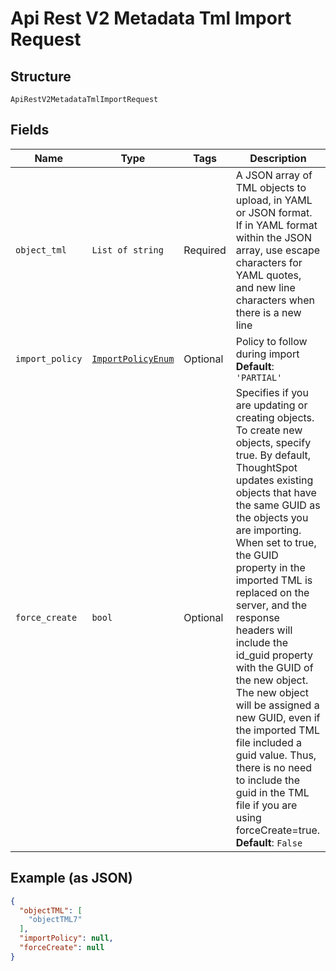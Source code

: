 
# Api Rest V2 Metadata Tml Import Request

## Structure

`ApiRestV2MetadataTmlImportRequest`

## Fields

| Name | Type | Tags | Description |
|  --- | --- | --- | --- |
| `object_tml` | `List of string` | Required | A JSON array of TML objects to upload, in YAML or JSON format. If in YAML format within the JSON array, use escape characters for YAML quotes, and new line characters when there is a new line |
| `import_policy` | [`ImportPolicyEnum`](/doc/models/import-policy-enum.md) | Optional | Policy to follow during import<br>**Default**: `'PARTIAL'` |
| `force_create` | `bool` | Optional | Specifies if you are updating or creating objects. To create new objects, specify true. By default, ThoughtSpot updates existing objects that have the same GUID as the objects you are importing. When set to true, the GUID property in the imported TML is replaced on the server, and the response headers will include the id_guid property with the GUID of the new object. The new object will be assigned a new GUID, even if the imported TML file included a guid value. Thus, there is no need to include the guid in the TML file if you are using forceCreate=true.<br>**Default**: `False` |

## Example (as JSON)

```json
{
  "objectTML": [
    "objectTML7"
  ],
  "importPolicy": null,
  "forceCreate": null
}
```


